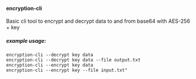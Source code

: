 #### encryption-cli

Basic cli tool to encrypt and decrypt data to and from base64 with AES-256 + key

##### example usage:

```
encryption-cli --decrypt key data
encryption-cli --decrypt key data --file output.txt
encryption-cli --encrypt key data
encryption-cli --encrypt key --file input.txt"
```
